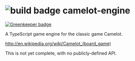 ![build badge](https://travis-ci.org/NickHeiner/camelot-engine.svg?branch=master)
camelot-engine
==============

[![Greenkeeper badge](https://badges.greenkeeper.io/NickHeiner/camelot-engine.svg)](https://greenkeeper.io/)

A TypeScript game engine for the classic game Camelot.

http://en.wikipedia.org/wiki/Camelot_(board_game)

This is not yet complete, with no publicly-defined API.
